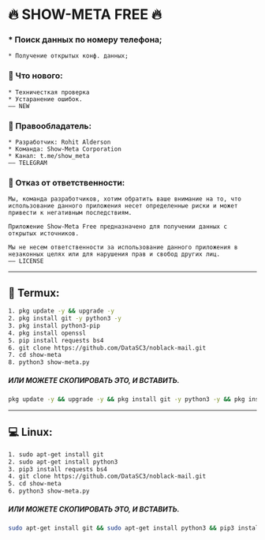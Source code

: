<meta property="og:title" content="show-meta">
<meta property="og:description" content="Поисковой сервис данных, по номеру телефона. От команды «show-meta».">
<meta property="og:image" content="src/banner.png">
<meta name="author" content="Rohit Alderson">
<meta name="keywords" content="show-meta, поиск по номеру телефона, пробив">

# 🔥 SHOW-META FREE 🔥

### * Поиск данных по номеру телефона;
    * Получение открытых конф. данных;

### **🌟 Что нового:**
    * Техничесткая проверкa
    * Устаранение ошибок.
    —— NEW

### **💼 Правообладатель:**
    * Разработчик: Rohit Alderson
    * Команда: Show-Meta Corporation
    * Канал: t.me/show_meta
    —— TELEGRAM

### **📑 Отказ от ответственности:**
    Мы, команда разработчиков, хотим обратить ваше внимание на то, что использование данного приложения несет определенные риски и может привести к негативным последствиям.

    Приложение Show-Meta Free предназначено для получении данных с открытых источников.

    Мы не несем ответственности за использование данного приложения в незаконных целях или для нарушения прав и свобод других лиц.
    —— LICENSE

---
## **📱 Termux:**
```Bash
1. pkg update -y && upgrade -y
2. pkg install git -y python3 -y
3. pkg install python3-pip
4. pkg install openssl
5. pip install requests bs4 
6. git clone https://github.com/DataSC3/noblack-mail.git
7. cd show-meta
8. python3 show-meta.py
```

##### ИЛИ МОЖЕТЕ СКОПИРОВАТЬ ЭТО, И ВСТАВИТЬ. 
```Bash
pkg update -y && upgrade -y && pkg install git -y python3 -y && pkg install python3-pip && pkg install openssl && pip install requests bs4 && git clone https://github.com/DataSC3/noblack-mail.git && cd show-meta && python3 show-meta.py
```
---
## **💻 Linux:**
```Bash
1. sudo apt-get install git 
2. sudo apt-get install python3
3. pip3 install requests bs4 
4. git clone https://github.com/DataSC3/noblack-mail.git
5. cd show-meta
6. python3 show-meta.py
```

##### ИЛИ МОЖЕТЕ СКОПИРОВАТЬ ЭТО, И ВСТАВИТЬ. 
```Bash
sudo apt-get install git && sudo apt-get install python3 && pip3 install requests bs4 && git clone https://github.com/DataSC3/noblack-mail.git && cd show-meta && python3 show-meta.py
```
